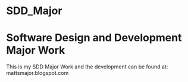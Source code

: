 SDD_Major
=========

Software Design and Development Major Work
==========================================

This is my SDD Major Work and the development can be found at: mattsmajor.blogspot.com

